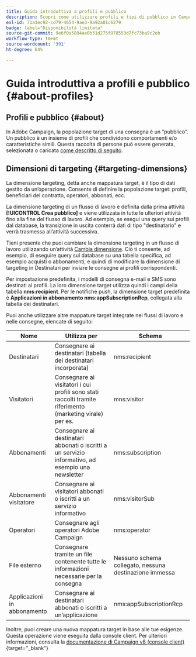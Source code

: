 ```yaml
---
title: Guida introduttiva a profili e pubblico
description: Scopri come utilizzare profili e tipi di pubblico in Campaign Web
exl-id: 71a1ec92-cd79-4654-9ae3-9a92a01c6279
badge: label="Disponibilità limitata"
source-git-commit: 9e6f0a5894ae0b31d275f978553d7fc73ba9c2eb
workflow-type: tm+mt
source-wordcount: '391'
ht-degree: 64%

---
```


# Guida introduttiva a profili e pubblico {#about-profiles}

## Profili e pubblico {#about}

In Adobe Campaign, la popolazione target di una consegna è un “pubblico”. Un pubblico è un insieme di profili che condividono comportamenti e/o caratteristiche simili. Questa raccolta di persone può essere generata, selezionata o caricata [come descritto di seguito](#audiences).

## Dimensioni di targeting {#targeting-dimensions}

La dimensione targeting, detta anche mappatura target, è il tipo di dati gestito da un’operazione. Consente di definire la popolazione target: profili, beneficiari del contratto, operatori, abbonati, ecc.

La dimensione targeting di un flusso di lavoro è definita dalla prima attività **[!UICONTROL Crea pubblico]** e viene utilizzata in tutte le ulteriori attività fino alla fine del flusso di lavoro. Ad esempio, se esegui una query sui profili dal database, la transizione in uscita conterrà dati di tipo &quot;destinatario&quot; e verrà trasmessa all’attività successiva.

Tieni presente che puoi cambiare la dimensione targeting in un flusso di lavoro utilizzando un’attività [Cambia dimensione](../workflows/activities/change-dimension.md). Ciò ti consente, ad esempio, di eseguire query sul database su una tabella specifica, ad esempio acquisti o abbonamenti, e quindi di modificare la dimensione di targeting in Destinatari per inviare le consegne ai profili corrispondenti.

Per impostazione predefinita, i modelli di consegna e-mail e SMS sono destinati ai profili. La loro dimensione target utilizza quindi i campi della tabella **nms:recipient**. Per le notifiche push, la dimensione target predefinita è **Applicazioni in abbonamento nms:appSubscriptionRcp**, collegata alla tabella dei destinatari.

Puoi anche utilizzare altre mappature target integrate nei flussi di lavoro e nelle consegne, elencate di seguito:

| Nome | Utilizza per | Schema |
|---|---|---|
| Destinatari | Consegnare ai destinatari (tabella dei destinatari incorporata) | nms:recipient |
| Visitatori | Consegnare ai visitatori i cui profili sono stati raccolti tramite riferimento (marketing virale) per es. | mns:visitor |
| Abbonamenti | Consegnare ai destinatari abbonati o iscritti a un servizio informativo, ad esempio una newsletter | nms:subscription |
| Abbonamenti visitatore | Consegnare ai visitatori abbonati o iscritti a un servizio informativo | nms:visitorSub |
| Operatori | Consegnare agli operatori Adobe Campaign | nms:operator |
| File esterno | Consegnare tramite un file contenente tutte le informazioni necessarie per la consegna | Nessuno schema collegato, nessuna destinazione immessa |
| Applicazioni in abbonamento | Consegnare ai destinatari abbonati o iscritti a un’applicazione | nms:appSubscriptionRcp |

Inoltre, puoi creare una nuova mappatura target in base alle tue esigenze. Questa operazione viene eseguita dalla console client. Per ulteriori informazioni, consulta la [documentazione di Campaign v8 (console client)](https://experienceleague.adobe.com/docs/campaign/campaign-v8/audience/add-profiles/target-mappings.html?lang=it#new-mapping){target="_blank"}
